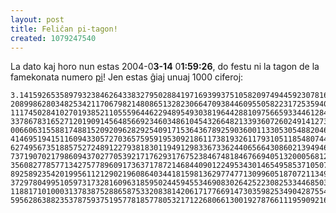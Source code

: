 ```yaml
---
layout: post
title: Feliĉan pi-tagon!
created: 1079247540
---
```

La dato kaj horo nun estas 2004-0<b>3-14</b> 0<b>1:59:26</b>, do festu ni la tagon de la famekonata numero <a href="/nombroj">pi</a>!  Jen estas ĝiaj unuaj 1000 ciferoj:

```
3.141592653589793238462643383279502884197169399375105820974944592307816406286
20899862803482534211706798214808651328230664709384460955058223172535940812848
11174502841027019385211055596446229489549303819644288109756659334461284756482
33786783165271201909145648566923460348610454326648213393607260249141273724587
00660631558817488152092096282925409171536436789259036001133053054882046652138
41469519415116094330572703657595919530921861173819326117931051185480744623799
62749567351885752724891227938183011949129833673362440656643086021394946395224
73719070217986094370277053921717629317675238467481846766940513200056812714526
35608277857713427577896091736371787214684409012249534301465495853710507922796
89258923542019956112129021960864034418159813629774771309960518707211349999998
37297804995105973173281609631859502445945534690830264252230825334468503526193
11881710100031378387528865875332083814206171776691473035982534904287554687311
59562863882353787593751957781857780532171226806613001927876611195909216420199
```
